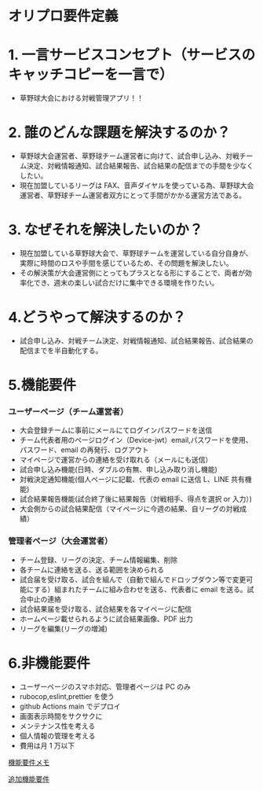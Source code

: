 # オリプロ要件定義

# 1. 一言サービスコンセプト（サービスのキャッチコピーを一言で）

- 草野球大会における対戦管理アプリ！！

# 2. 誰のどんな課題を解決するのか？

- 草野球大会運営者、草野球チーム運営者に向けて、試合申し込み、対戦チーム決定、対戦情報通知、試合結果報告、試合結果の配信までの手間を少なくしたい。
- 現在加盟しているリーグは FAX、音声ダイヤルを使っている為、草野球大会運営者、草野球チーム運営者双方にとって手間がかかる運営方法である。

# 3. なぜそれを解決したいのか？

- 現在加盟している草野球大会で、草野球チームを運営している自分自身が、実際に時間のロスや手間を感じているため、その問題を解決したい。
- その解決策が大会運営側にとってもプラスとなる形にすることで、両者が効率化でき、週末の楽しい試合だけに集中できる環境を作りたい。

# 4.どうやって解決するのか？

- 試合申し込み、対戦チーム決定、対戦情報通知、試合結果報告、試合結果の配信までを半自動化する。

# 5.機能要件

### ユーザーページ（チーム運営者）

- 大会登録チームに事前にメールにてログインパスワードを送信
- チーム代表者用のページログイン（Device-jwt）email,パスワードを使用、パスワード、email の再発行、ログアウト
- マイページで運営からの連絡を受け取れる（メールにも送信）
- 試合申し込み機能(日時、ダブルの有無、申し込み取り消し機能)
- 対戦決定通知機能(個人ページに記載、代表の email に送信 L、LINE 共有機能)
- 試合結果報告機能(試合終了後に結果報告（対戦相手、得点を選択 or 入力）)
- 大会側からの試合結果配信（マイページに今週の結果、自リーグの対戦成績）

### 管理者ページ（大会運営者）

- チーム登録、リーグの決定、チーム情報編集、削除
- 各チームに連絡を送る、送る範囲を決められる
- 試合届を受け取る、試合を組んで（自動で組んでドロップダウン等で変更可能にする）組まれたチームに組み合わせを送る、代表者に email を送る。試合中止の連絡
- 試合結果届を受け取る、試合結果を各マイページに配信
- ホームページ載せられるように試合結果画像、PDF 出力
- リーグを編集(リーグの増減)

# 6.非機能要件

- ユーザーページのスマホ対応、管理者ページは PC のみ
- rubocop,eslint,prettier を使う
- github Actions main でデプロイ
- 画面表示時間をサクサクに
- メンテナンス性を考える
- 個人情報の管理を考える
- 費用は月 1 万以下

[機能要件メモ](https://www.notion.so/1225436363b180118efdd9d8e2c40c81?pvs=21)

[追加機能要件](https://www.notion.so/1275436363b18060bf8acacfd1f86fda?pvs=21)
